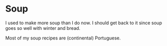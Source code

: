 # Soup

I used to make more soup than I do now.  I should get back to it since soup goes so well with winter and bread.

Most of my soup recipes are (continental) Portuguese.
